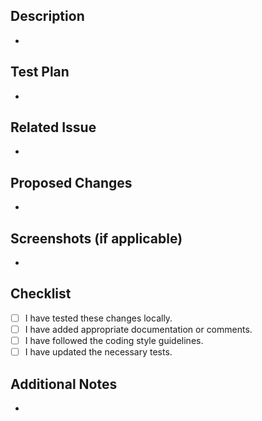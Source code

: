 ## Description
- 

## Test Plan
- 

## Related Issue
- 

## Proposed Changes
- 

## Screenshots (if applicable)
- 

## Checklist
- [ ] I have tested these changes locally.
- [ ] I have added appropriate documentation or comments.
- [ ] I have followed the coding style guidelines.
- [ ] I have updated the necessary tests.

## Additional Notes
- 
